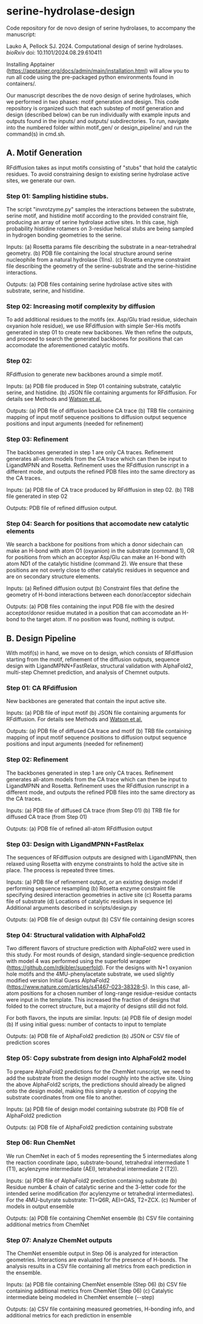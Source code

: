 # serine-hydrolase-design

Code repository for de novo design of serine hydrolases, to accompany the manuscript:

Lauko A, Pellock SJ. 2024. Computational design of serine hydrolases. *bioRxiv* doi: 10.1101/2024.08.29.610411

Installing Apptainer (https://apptainer.org/docs/admin/main/installation.html) will allow you to run all code using the pre-packaged python environments found in containers/.

Our manuscript describes the de novo design of serine hydrolases, which we performed in two phases: motif generation and design. This code repository is organized such that each substep of motif generation and design (described below) can be run individually with example inputs and outputs found in the inputs/ and outputs/ subdirectories. To run, navigate into the numbered folder within motif_gen/ or design_pipeline/ and run the command(s) in cmd.sh.

## A. Motif Generation
RFdiffusion takes as input motifs consisting of "stubs" that hold the catalytic residues. To avoid constraining design to existing serine hydrolase active sites, we generate our own.

### Step 01: Sampling histidine stubs.

The script "invrotzyme.py" samples the interactions between the substrate, serine motif, and histidine motif according to the provided constraint file, producing an array of serine hydrolase active sites. In this case, high probability histidine rotamers on 3-residue helical stubs are being sampled in hydrogen bonding geometries to the serine.

Inputs:
(a) Rosetta params file describing the substrate in a near-tetrahedral geometry.
(b) PDB file containing the local structure around serine nucleophile from a natural hydrolase (1lns).
(c) Rosetta enzyme constraint file describing the geometry of the serine-substrate and the serine-histidine interactions.

Outputs:
(a) PDB files containing serine hydrolase active sites with substrate, serine, and histidine.

### Step 02: Increasing motif complexity by diffusion

To add additional residues to the motifs (ex. Asp/Glu triad residue, sidechain oxyanion hole residue), we use RFdiffusion with simple Ser-His motifs generated in step 01 to create new backbones. We then refine the outputs, and proceed to search the generated backbones for positions that can accomodate the aforementioned catalytic motifs.

### Step 02:
RFdiffusion to generate new backbones around a simple motif.

Inputs:
(a) PDB file produced in Step 01 containing substrate, catalytic serine, and histidine.
(b) JSON file containing arguments for RFdiffusion. For details see Methods and [Watson et al.](https://www.nature.com/articles/s41586-023-06415-8)

Outputs:
(a) PDB file of diffusion backbone CA trace
(b) TRB file containing mapping of input motif sequence positions to diffusion output sequence positions and input arguments (needed for refinement)

### Step 03: Refinement

The backbones generated in step 1 are only CA traces. Refinement generates all-atom models from the CA trace which can then be input to LigandMPNN and Rosetta. Refinement uses the RFdiffusion runscript in a different mode, and outputs the refined PDB files into the same directory as the CA traces.

Inputs:
(a) PDB file of CA trace produced by RFdiffusion in step 02.
(b) TRB file generated in step 02

Outputs:
PDB file of refined diffusion output.

### Step 04: Search for positions that accomodate new catalytic elements

We search a backbone for positions from which a donor sidechain can make an H-bond with atom O1 (oxyanion) in the substrate (command 1), OR for positions from which an acceptor Asp/Glu can make an H-bond with atom ND1 of the catalytic histidine (command 2). We ensure that these positions are not overly close to other catalytic residues in sequence and are on secondary structure elements.

Inputs:
(a) Refined diffusion output
(b) Constraint files that define the geometry of H-bond interactions between each donor/acceptor sidechain

Outputs:
(a) PDB files containing the input PDB file with the desired acceptor/donor residue mutated in a position that can accomodate an H-bond to the target atom. If no position was found, nothing is output.

## B. Design Pipeline

With motif(s) in hand, we move on to design, which consists of RFdiffusion starting from the motif, refinement of the diffusion outputs, sequence design with LigandMPNN+FastRelax, structural validation with AlphaFold2, multi-step Chemnet prediction, and analysis of Chemnet outputs.

### Step 01: CA RFdiffusion

New backbones are generated that contain the input active site.

Inputs:
(a) PDB file of input motif
(b) JSON file containing arguments for RFdiffusion. For details see Methods and [Watson et al.](https://www.nature.com/articles/s41586-023-06415-8)

Outputs:
(a) PDB file of diffused CA trace and motif
(b) TRB file containing mapping of input motif sequence positions to diffusion output sequence positions and input arguments (needed for refinement)

### Step 02: Refinement

The backbones generated in step 1 are only CA traces. Refinement generates all-atom models from the CA trace which can then be input to LigandMPNN and Rosetta. Refinement uses the RFdiffusion runscript in a different mode, and outputs the refined PDB files into the same directory as the CA traces.

Inputs:
(a) PDB file of diffused CA trace (from Step 01)
(b) TRB file for diffused CA trace (from Step 01)

Outputs:
(a) PDB file of refined all-atom RFdiffusion output

### Step 03: Design with LigandMPNN+FastRelax

The sequences of RFdiffusion outputs are designed with LigandMPNN, then relaxed using Rosetta with enzyme constraints to hold the active site in place. The process is repeated three times.

Inputs:
(a) PDB file of refinement output, or an existing design model if performing sequence resampling
(b) Rosetta enzyme constraint file specifying desired interaction geometries in active site
(c) Rosetta params file of substrate
(d) Locations of catalytic residues in sequence
(e) Additional arguments described in scripts/design.py

Outputs:
(a) PDB file of design output
(b) CSV file containing design scores

### Step 04: Structural validation with AlphaFold2

Two different flavors of structure prediction with AlphaFold2 were used in this study. For most rounds of design, standard single-sequence prediction with model 4 was performed using the superfold wrapper (https://github.com/rdkibler/superfold). For the designs with N+1 oxyanion hole motifs and the 4MU-phenylacetate substrate, we used slightly modified version Initial Guess AlphaFold2 (https://www.nature.com/articles/s41467-023-38328-5). In this case, all-atom positions for a chosen number of long-range residue-residue contacts  were input in the template. This increased the fraction of designs that folded to the correct structure, but a majority of designs still did not fold.

For both flavors, the inputs are similar.
Inputs:
(a) PDB file of design model
(b) If using initial guess: number of contacts to input to template

Outputs:
(a) PDB file of AlphaFold2 prediction
(b) JSON or CSV file of prediction scores

### Step 05: Copy substrate from design into AlphaFold2 model

To prepare AlphaFold2 predictions for the ChemNet runscript, we need to add the substrate from the design model roughly into the active site. Using the above AlphaFold2 scripts, the predictions should already be aligned onto the design model, making this simply a question of copying the substrate coordinates from one file to another.

Inputs:
(a) PDB file of design model containing substrate
(b) PDB file of AlphaFold2 prediction

Outputs:
(a) PDB file of AlphaFold2 prediction containing substrate

### Step 06: Run ChemNet

We run ChemNet in each of 5 modes representing the 5 intermediates along the reaction coordinate (apo, substrate-bound, tetrahedral intermediate 1 (T1), acylenzyme intermediate (AEI), tetrahedral intermediate 2 (T2)).

Inputs:
(a) PDB file of AlphaFold2 prediction containing substrate
(b) Residue number & chain of catalytic serine and the 3-letter code for the intended serine modification (for acylenzyme or tetrahedral intermediates). For the 4MU-butyrate substrate: T1=Q6R, AEI=OAS, T2=ZCX.
(c) Number of models in output ensemble

Outputs:
(a) PDB file containing ChemNet ensemble
(b) CSV file containing additional metrics from ChemNet

### Step 07: Analyze ChemNet outputs

The ChemNet ensemble output in Step 06 is analyzed for interaction geometries. Interactions are evaluated for the presence of H-bonds. The analysis results in a CSV file containing all metrics from each prediction in the ensemble.

Inputs:
(a) PDB file containing ChemNet ensemble (Step 06)
(b) CSV file containing additional metrics from ChemNet (Step 06)
(c) Catalytic intermediate being modeled in ChemNet ensemble (--step)

Outputs:
(a) CSV file containing measured geometries, H-bonding info, and additional metrics for each prediction in ensemble


